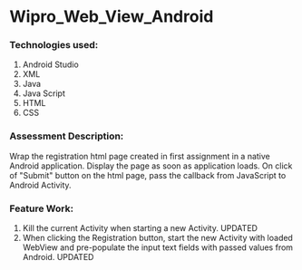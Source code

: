 # Wipro_Web_View_Android

### Technologies used:
1. Android Studio
2. XML
3. Java
4. Java Script
5. HTML
6. CSS

### Assessment Description:
Wrap the registration html page created in first assignment in a native Android application. Display the page as soon as application loads.
On click of "Submit" button on the html page, pass the callback from JavaScript to Android Activity.

### Feature Work:
1. Kill the current Activity when starting a new Activity. UPDATED
1. When clicking the Registration button, start the new Activity with loaded WebView and pre-populate the input text fields with passed values from Android. UPDATED
